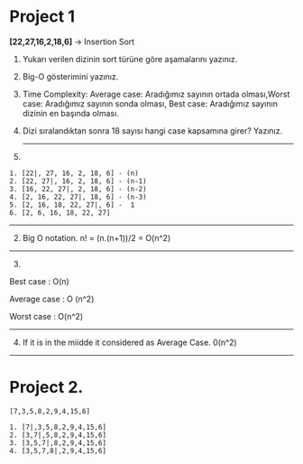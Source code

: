 # Project 1

**[22,27,16,2,18,6]** -> Insertion Sort

1. Yukarı verilen dizinin sort türüne göre aşamalarını yazınız.
2. Big-O gösterimini yazınız.
3. Time Complexity: Average case: Aradığımız sayının ortada olması,Worst case: Aradığımız sayının sonda olması, Best case: Aradığımız sayının dizinin en başında olması.
4. Dizi sıralandıktan sonra 18 sayısı hangi case kapsamına girer? Yazınız.

   ---

1. 

```
1. [22|, 27, 16, 2, 18, 6] - (n)
2. [22, 27|, 16, 2, 18, 6] - (n-1)
3. [16, 22, 27|, 2, 18, 6] - (n-2)
4. [2, 16, 22, 27|, 18, 6] - (n-3)
5. [2, 16, 18, 22, 27|, 6] -  1
6. [2, 6, 16, 18, 22, 27] 
```

---



2. Big O notation.
   n! = (n.(n+1))/2 = O(n^2)

---



3.

Best case : O(n)

Average case : O (n^2)

Worst case : O(n^2)

---



4. If it is in the miidde it considered as Average Case.  0(n^2)

---

# Project 2.

```
[7,3,5,8,2,9,4,15,6]

1. [7|,3,5,8,2,9,4,15,6]
2. [3,7|,5,8,2,9,4,15,6]
3. [3,5,7|,8,2,9,4,15,6]
4. [3,5,7,8|,2,9,4,15,6]
```
